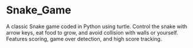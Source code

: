 # Snake_Game
A classic Snake game coded in Python using turtle. Control the snake with arrow keys, eat food to grow, and avoid collision with walls or yourself. Features scoring, game over detection, and high score tracking.

